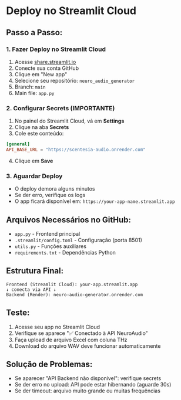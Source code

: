 # Deploy no Streamlit Cloud

## Passo a Passo:

### 1. Fazer Deploy no Streamlit Cloud
1. Acesse [share.streamlit.io](https://share.streamlit.io)
2. Conecte sua conta GitHub
3. Clique em "New app"
4. Selecione seu repositório: `neuro_audio_generator`
5. Branch: `main`
6. Main file: `app.py`

### 2. Configurar Secrets (IMPORTANTE)
1. No painel do Streamlit Cloud, vá em **Settings**
2. Clique na aba **Secrets**
3. Cole este conteúdo:

```toml
[general]
API_BASE_URL = "https://scentesia-audio.onrender.com"
```

4. Clique em **Save**

### 3. Aguardar Deploy
- O deploy demora alguns minutos
- Se der erro, verifique os logs
- O app ficará disponível em: `https://your-app-name.streamlit.app`

## Arquivos Necessários no GitHub:
- `app.py` - Frontend principal
- `.streamlit/config.toml` - Configuração (porta 8501)
- `utils.py` - Funções auxiliares
- `requirements.txt` - Dependências Python

## Estrutura Final:
```
Frontend (Streamlit Cloud): your-app.streamlit.app
↓ conecta via API ↓
Backend (Render): neuro-audio-generator.onrender.com
```

## Teste:
1. Acesse seu app no Streamlit Cloud
2. Verifique se aparece "✅ Conectado à API NeuroAudio"
3. Faça upload de arquivo Excel com coluna THz
4. Download do arquivo WAV deve funcionar automaticamente

## Solução de Problemas:
- Se aparecer "API Backend não disponível": verifique secrets
- Se der erro no upload: API pode estar hibernando (aguarde 30s)
- Se der timeout: arquivo muito grande ou muitas frequências